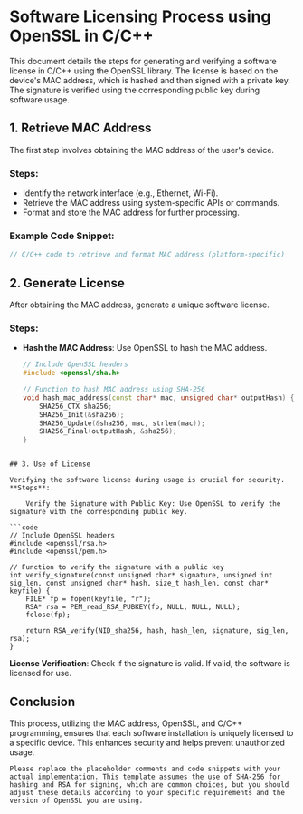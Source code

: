 # Software Licensing Process using OpenSSL in C/C++

This document details the steps for generating and verifying a software license in C/C++ using the OpenSSL library. The license is based on the device's MAC address, which is hashed and then signed with a private key. The signature is verified using the corresponding public key during software usage.

## 1. Retrieve MAC Address

The first step involves obtaining the MAC address of the user's device.

### Steps:
- Identify the network interface (e.g., Ethernet, Wi-Fi).
- Retrieve the MAC address using system-specific APIs or commands.
- Format and store the MAC address for further processing.

### Example Code Snippet:
```cpp
// C/C++ code to retrieve and format MAC address (platform-specific)
```

## 2. Generate License

After obtaining the MAC address, generate a unique software license.

### Steps:
- **Hash the MAC Address**: Use OpenSSL to hash the MAC address.
  
  ```cpp
  // Include OpenSSL headers
  #include <openssl/sha.h>

  // Function to hash MAC address using SHA-256
  void hash_mac_address(const char* mac, unsigned char* outputHash) {
      SHA256_CTX sha256;
      SHA256_Init(&sha256);
      SHA256_Update(&sha256, mac, strlen(mac));
      SHA256_Final(outputHash, &sha256);
  }

```

## 3. Use of License

Verifying the software license during usage is crucial for security.
**Steps**:

    Verify the Signature with Public Key: Use OpenSSL to verify the signature with the corresponding public key.

```code
// Include OpenSSL headers
#include <openssl/rsa.h>
#include <openssl/pem.h>

// Function to verify the signature with a public key
int verify_signature(const unsigned char* signature, unsigned int sig_len, const unsigned char* hash, size_t hash_len, const char* keyfile) {
    FILE* fp = fopen(keyfile, "r");
    RSA* rsa = PEM_read_RSA_PUBKEY(fp, NULL, NULL, NULL);
    fclose(fp);

    return RSA_verify(NID_sha256, hash, hash_len, signature, sig_len, rsa);
}

```
**License Verification**: Check if the signature is valid. If valid, the software is licensed for use.

## Conclusion

This process, utilizing the MAC address, OpenSSL, and C/C++ programming, ensures that each software installation is uniquely licensed to a specific device. This enhances security and helps prevent unauthorized usage.

```code
Please replace the placeholder comments and code snippets with your actual implementation. This template assumes the use of SHA-256 for hashing and RSA for signing, which are common choices, but you should adjust these details according to your specific requirements and the version of OpenSSL you are using.

```